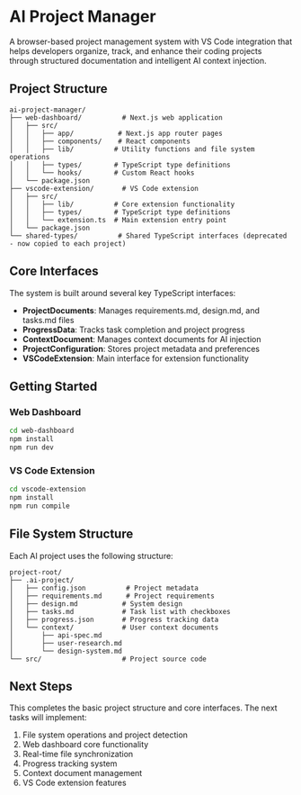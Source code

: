 # AI Project Manager

A browser-based project management system with VS Code integration that helps developers organize, track, and enhance their coding projects through structured documentation and intelligent AI context injection.

## Project Structure

```
ai-project-manager/
├── web-dashboard/          # Next.js web application
│   ├── src/
│   │   ├── app/           # Next.js app router pages
│   │   ├── components/    # React components
│   │   ├── lib/          # Utility functions and file system operations
│   │   ├── types/        # TypeScript type definitions
│   │   └── hooks/        # Custom React hooks
│   └── package.json
├── vscode-extension/       # VS Code extension
│   ├── src/
│   │   ├── lib/          # Core extension functionality
│   │   ├── types/        # TypeScript type definitions
│   │   └── extension.ts  # Main extension entry point
│   └── package.json
└── shared-types/          # Shared TypeScript interfaces (deprecated - now copied to each project)
```

## Core Interfaces

The system is built around several key TypeScript interfaces:

- **ProjectDocuments**: Manages requirements.md, design.md, and tasks.md files
- **ProgressData**: Tracks task completion and project progress
- **ContextDocument**: Manages context documents for AI injection
- **ProjectConfiguration**: Stores project metadata and preferences
- **VSCodeExtension**: Main interface for extension functionality

## Getting Started

### Web Dashboard
```bash
cd web-dashboard
npm install
npm run dev
```

### VS Code Extension
```bash
cd vscode-extension
npm install
npm run compile
```

## File System Structure

Each AI project uses the following structure:

```
project-root/
├── .ai-project/
│   ├── config.json          # Project metadata
│   ├── requirements.md      # Project requirements
│   ├── design.md           # System design
│   ├── tasks.md            # Task list with checkboxes
│   ├── progress.json       # Progress tracking data
│   └── context/            # User context documents
│       ├── api-spec.md
│       ├── user-research.md
│       └── design-system.md
└── src/                    # Project source code
```

## Next Steps

This completes the basic project structure and core interfaces. The next tasks will implement:

1. File system operations and project detection
2. Web dashboard core functionality
3. Real-time file synchronization
4. Progress tracking system
5. Context document management
6. VS Code extension features